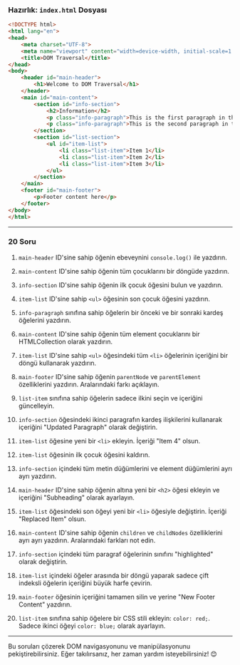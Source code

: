 ### **Hazırlık: `index.html` Dosyası**

```html
<!DOCTYPE html>
<html lang="en">
<head>
    <meta charset="UTF-8">
    <meta name="viewport" content="width=device-width, initial-scale=1.0">
    <title>DOM Traversal</title>
</head>
<body>
    <header id="main-header">
        <h1>Welcome to DOM Traversal</h1>
    </header>
    <main id="main-content">
        <section id="info-section">
            <h2>Information</h2>
            <p class="info-paragraph">This is the first paragraph in the information section.</p>
            <p class="info-paragraph">This is the second paragraph in the information section.</p>
        </section>
        <section id="list-section">
            <ul id="item-list">
                <li class="list-item">Item 1</li>
                <li class="list-item">Item 2</li>
                <li class="list-item">Item 3</li>
            </ul>
        </section>
    </main>
    <footer id="main-footer">
        <p>Footer content here</p>
    </footer>
</body>
</html>
```

---

### **20 Soru**

1. `main-header` ID'sine sahip öğenin ebeveynini `console.log()` ile yazdırın.

2. `main-content` ID'sine sahip öğenin tüm çocuklarını bir döngüde yazdırın.

3. `info-section` ID'sine sahip öğenin ilk çocuk öğesini bulun ve yazdırın.

4. `item-list` ID'sine sahip `<ul>` öğesinin son çocuk öğesini yazdırın.

5. `info-paragraph` sınıfına sahip öğelerin bir önceki ve bir sonraki kardeş öğelerini yazdırın.

6. `main-content` ID'sine sahip öğenin tüm element çocuklarını bir HTMLCollection olarak yazdırın.

7. `item-list` ID'sine sahip `<ul>` öğesindeki tüm `<li>` öğelerinin içeriğini bir döngü kullanarak yazdırın.

8. `main-footer` ID'sine sahip öğenin `parentNode` ve `parentElement` özelliklerini yazdırın. Aralarındaki farkı açıklayın.

9. `list-item` sınıfına sahip öğelerin sadece ilkini seçin ve içeriğini güncelleyin.

10. `info-section` öğesindeki ikinci paragrafın kardeş ilişkilerini kullanarak içeriğini "Updated Paragraph" olarak değiştirin.

11. `item-list` öğesine yeni bir `<li>` ekleyin. İçeriği "Item 4" olsun.

12. `item-list` öğesinin ilk çocuk öğesini kaldırın.

13. `info-section` içindeki tüm metin düğümlerini ve element düğümlerini ayrı ayrı yazdırın.

14. `main-header` ID'sine sahip öğenin altına yeni bir `<h2>` öğesi ekleyin ve içeriğini "Subheading" olarak ayarlayın.

15. `item-list` öğesindeki son öğeyi yeni bir `<li>` öğesiyle değiştirin. İçeriği "Replaced Item" olsun.

16. `main-content` ID'sine sahip öğenin `children` ve `childNodes` özelliklerini ayrı ayrı yazdırın. Aralarındaki farkları not edin.

17. `info-section` içindeki tüm paragraf öğelerinin sınıfını "highlighted" olarak değiştirin.

18. `item-list` içindeki öğeler arasında bir döngü yaparak sadece çift indeksli öğelerin içeriğini büyük harfe çevirin.

19. `main-footer` öğesinin içeriğini tamamen silin ve yerine "New Footer Content" yazdırın.

20. `list-item` sınıfına sahip öğelere bir CSS stili ekleyin: `color: red;`. Sadece ikinci öğeyi `color: blue;` olarak ayarlayın.

---

Bu soruları çözerek DOM navigasyonunu ve manipülasyonunu pekiştirebilirsiniz. Eğer takılırsanız, her zaman yardım isteyebilirsiniz! 😊